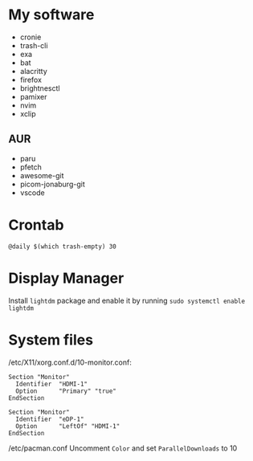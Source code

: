# My software

- cronie
- trash-cli
- exa
- bat
- alacritty
- firefox
- brightnesctl
- pamixer
- nvim
- xclip

## AUR

- paru
- pfetch
- awesome-git
- picom-jonaburg-git
- vscode

# Crontab

```
@daily $(which trash-empty) 30
```

# Display Manager

Install `lightdm` package and enable it by running
`sudo systemctl enable lightdm`

# System files

/etc/X11/xorg.conf.d/10-monitor.conf:

```
Section "Monitor"
  Identifier  "HDMI-1"
  Option      "Primary" "true"
EndSection

Section "Monitor"
  Identifier  "eDP-1"
  Option      "LeftOf" "HDMI-1"
EndSection
```

/etc/pacman.conf
Uncomment `Color` and set `ParallelDownloads` to 10
